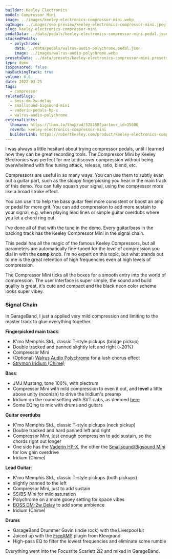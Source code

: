 ```yaml
---
builder: Keeley Electronics
model: Compressor Mini
image: ../images/keeley-electronics-compressor-mini.webp
ogImage: ../images/seo-preview/keeley-electronics-compressor-mini.jpeg
slug: keeley-electronics-compressor-mini
pedalData: ../data/pedals/keeley-electronics-compressor-mini.pedal.json
stackedPedals:
  - polychrome:
    data: ../data/pedals/walrus-audio-polychrome.pedal.json
    image: ../images/walrus-audio-polychrome.webp
presetsData: ../data/presets/keeley-electronics-compressor-mini.presets.json
type: demo
isSponsored: false
hasBackingTrack: true
volume: 0.6
date: 2022-03-25
tags:
  - compressor
relatedSlugs:
  - boss-dm-2w-delay
  - smallsound-bigsound-mini
  - vaderin-pedals-hp-x
  - walrus-audio-polychrome
externalLinks:
  thomann: https://thmn.to/thoprod/528158?partner_id=15606
  reverb: keeley-electronics-compressor-mini
  builderLink: https://robertkeeley.com/product/keeley-electronics-compressor-mini/
---
```


I was always a little hesitant about trying compressor pedals, until I learned how they can be great recording tools. The Compressor Mini by Keeley Electronics was perfect for me to discover compression without being overwhelmed with fine tuning attack, release, ratio, blend, etc.

Compressors are useful in so many ways. You can use them to subtly even out a guitar part, such as the sloppy fingerpicking you hear in the main track of this demo. You can fully squash your signal, using the compressor more like a broad stroke effect.

You can use it to help the bass guitar feel more consistent or boost an amp or pedal for more grit. You can add compression to add more sustain to your signal, e.g. when playing lead lines or simple guitar overdubs where you let a chord ring out.

I've done all of that with the tune in the demo. Every guitar/bass in the backing track has the Keeley Compressor Mini in the signal chain.

This pedal has all the magic of the famous Keeley Compressors, but all parameters are automatically fine-tuned for the level of compression you dial in with the **comp** knob. I'm no expert on this topic, but what stands out to me is the great retention of high frequencies even at high levels of compression.

The Compressor Mini ticks all the boxes for a smooth entry into the world of compression. The user interface is super simple, the sound and build quality is great, it's cute and compact and the black neon color scheme looks super vibey.

### Signal Chain

In GarageBand, I just a applied very mild compression and limiting to the master track to glue everything together.

**Fingerpicked main track**:

- K'mo Memphis Std., classic T-style pickups (bridge pickup)
- Double tracked and panned slightly left and right (~20%)
- Compressor Mini
- (Optional) [Walrus Audio Polychrome](/demos/walrus-audio-polychrome) for a lush chorus effect
- [Strymon Iridium (Chime)](/demos/strymon-iridium)

**Bass**:

- JMJ Mustang, tone 100%, with plectrum
- Compressor Mini with mild compression to even it out, and **level** a little above unity (noonish) to drive the Iridium's preamp
- Iridium on the round setting with SVT cabs, as demoed [here](/posts/strymon-iridium-bass-ownhammer-ir)
- Some EQing to mix with drums and guitars

**Guitar overdubs**

- K'mo Memphis Std., classic T-style pickups (neck pickup)
- Double tracked and hard panned left and right
- Compressor Mini, just enough compression to add sustain, so the chords right out longer
- One side has the [Vaderin HP-X](/demos/vaderin-pedals-hp-x), the other the [Smallsound/Bigsound Mini](/demos/smallsound-bigsound-mini) for low gain overdrive
- Iridium (Chime)

**Lead Guitar**:

- K'mo Memphis Std., classic T-style pickups (both pickups)
- slightly panned to the left
- Compressor Mini, just to add sustain
- SS/BS Mini for mild saturation
- Polychrome on a more gooey setting for space vibes
- [BOSS DM-2w Delay](/demos/boss-dm-2w-delay) to add some ambience
- Iridium (Chime)

**Drums**

- GarageBand Drummer Gavin (indie rock) with the Liverpool kit
- Juiced up with the [FreeAMP](https://klevgrand.com/products/freeamp) plugin from Klevgrand
- High-pass EQ to filter the lowest frequencies and eliminate some rumble

Everything went into the Focusrite Scarlett 2i2 and mixed in GarageBand.
